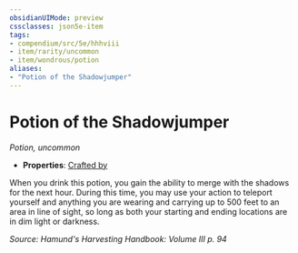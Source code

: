 ```yaml
---
obsidianUIMode: preview
cssclasses: json5e-item
tags:
- compendium/src/5e/hhhviii
- item/rarity/uncommon
- item/wondrous/potion
aliases: 
- "Potion of the Shadowjumper"
---
```

# Potion of the Shadowjumper
*Potion, uncommon*  

- **Properties**: [Crafted by](/compendium/rules/item-properties.md#Crafted%20by)

When you drink this potion, you gain the ability to merge with the shadows for the next hour. During this time, you may use your action to teleport yourself and anything you are wearing and carrying up to 500 feet to an area in line of sight, so long as both your starting and ending locations are in dim light or darkness.

*Source: Hamund's Harvesting Handbook: Volume III p. 94*